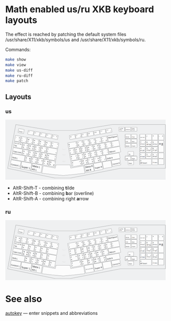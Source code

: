 # Math enabled us/ru XKB keyboard layouts

The effect is reached by patching the default system files 
/usr/share/X11/xkb/symbols/us and /usr/share/X11/xkb/symbols/ru.

Commands:
```sh
make show
make view
make us-diff
make ru-diff
make patch
```

## Layouts

### us 

![This is an image](screenshot-us.png)

- AltR-Shift-T - combining **t**ilde
- AltR-Shift-B - combining **b**ar (overline)
- AltR-Shift-A - combining right **a**rrow

### ru

![This is an image](screenshot-ru.png)

# See also

[autokey](https://github.com/autokey/autokey) — enter snippets and abbreviations
